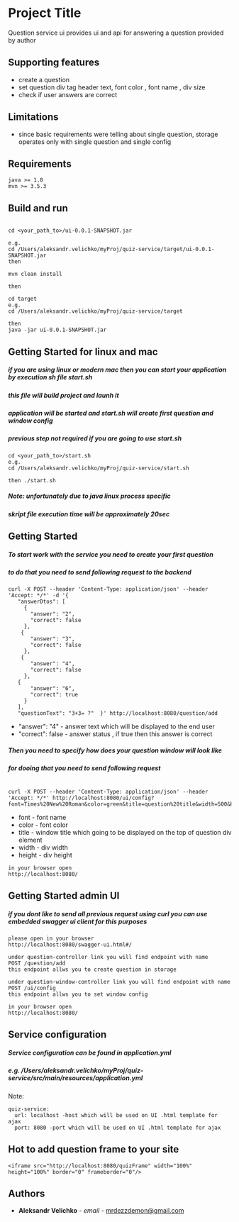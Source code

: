 # Project Title

Question service ui provides ui and api for answering a question provided by author 

## Supporting features 
* create a question
* set question div tag header text, font color , font name , div size
* check if user answers are correct 

## Limitations 
* since basic requirements were telling about single question, storage operates only with single question and single config

##  Requirements
```
java >= 1.8
mvn >= 3.5.3

```

## Build and run

```

cd <your_path_to>/ui-0.0.1-SNAPSHOT.jar 

e.g.
cd /Users/aleksandr.velichko/myProj/quiz-service/target/ui-0.0.1-SNAPSHOT.jar 
then 

mvn clean install

then 

cd target 
e.g. 
cd /Users/aleksandr.velichko/myProj/quiz-service/target

then 
java -jar ui-0.0.1-SNAPSHOT.jar

```
## Getting Started for linux and mac

##### if you are using linux or modern mac then you can start your application by execution sh file start.sh
##### this file will build project and launh it 
##### application will be started and start.sh will create first question and window config 
##### previous step not required if you are going to use start.sh
```
cd <your_path_to>/start.sh
e.g. 
cd /Users/aleksandr.velichko/myProj/quiz-service/start.sh

then ./start.sh
```

##### Note: unfortunately due to java linux process specific 
##### skript file execution time will be approximately 20sec 

## Getting Started

##### To start work with the service you need to create your first question 

##### to do that you need to send following request to the backend 

```
curl -X POST --header 'Content-Type: application/json' --header 'Accept: */*' -d '{ 
   "answerDtos": [ 
     { 
       "answer": "2", 
       "correct": false 
     },  
    { 
       "answer": "3", 
       "correct": false 
     },  
    { 
       "answer": "4", 
       "correct": false 
     },  
   { 
       "answer": "6",  
       "correct": true 
     } 
   ], 
   "questionText": "3+3= ?"  }' http://localhost:8080/question/add
```
* "answer": "4" - answer text which will be displayed to the end user 
* "correct": false - answer status , if true then this answer is correct

##### Then you need to specify how does your question window will look like 

##### for dooing that you need to send following request 
```

curl -X POST --header 'Content-Type: application/json' --header 'Accept: */*' http://localhost:8080/ui/config?font=Times%20New%20Roman&color=green&title=question%20title&width=500&height=300
```
* font - font name 
* color - font color
* title - window title which going to be displayed on the top of question div element 
* width - div width
* height - div height   


```
in your browser open 
http://localhost:8080/
```

## Getting Started admin UI 

##### if you dont like to send all previous request using curl you can use embedded swagger ui client for this purposes 

```
please open in your browser 
http://localhost:8080/swagger-ui.html#/
```

```
under question-controller link you will find endpoint with name 
POST /question/add
this endpoint allws you to create question in storage 
```

```
under question-window-controller link you will find endpoint with name 
POST /ui/config
this endpoint allws you to set window config
```

```
in your browser open 
http://localhost:8080/
```


## Service configuration

##### Service configuration can be found in application.yml
##### e.g. /Users/aleksandr.velichko/myProj/quiz-service/src/main/resources/application.yml

Note:
```
quiz-service: 
  url: localhost -host which will be used on UI .html template for ajax
  port: 8080 -port which will be used on UI .html template for ajax

```

## Hot to add question frame to your site 
```
<iframe src="http://localhost:8080/quizFrame" width="100%" height="100%" border="0" frameborder="0"/>
```
## Authors

* **Aleksandr Velichko** - *email* - [mrdezzdemon@gmail.com](mrdezzdemon@gmail.com)
